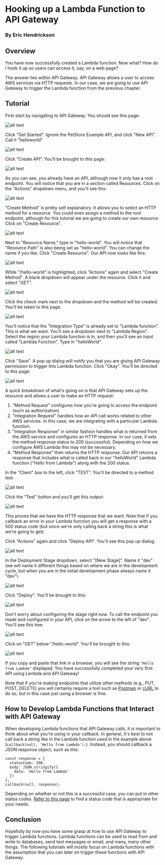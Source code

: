 # Hooking up a Lambda Function to API Gateway

### By Eric Hendrickson

## Overview

You have now successfully created a Lambda function. Now what? How do I hook it up so users can access it, say, on a web page?

The answer lies within API Gateway. API Gateway allows a user to access AWS services via HTTP requests. In our case, we are going to use API Gateway to trigger the Lambda function from the previous chapter.

## Tutorial

First start by navigating to API Gateway. You should see this page:

![alt text](images/1.png)

Click "Get Started". Ignore the PetStore Example API, and click "New API". Call it "helloworld"

![alt text](images/2.png)

Click "Create API". You'll be brought to this page:

![alt text](images/3.png)

As you can see, you already have an API, although now it only has a root endpoint. You will notice that you are in a section called Resources. Click on the "Actions" dropdown menu, and you'll see this:

![alt text](images/4.png)

"Create Method" is pretty self explanatory. It allows you to select an HTTP method for a resource. You could even assign a method to the root endpoint, although for this tutorial we are going to create our own resource. Click on "Create Resource".

![alt text](images/5.png)

Next to "Resource Name," type in "hello-world". You will notice that "Resource Path" is also being set as "hello-world". You can change the name if you like. Click "Create Resource". Our API now looks like this:

![alt text](images/6.png)

While "/hello-world" is highlighted, click "Actions" again and select "Create Method". A blank dropdown will appear under the resource. Click it and select "GET".

![alt text](images/7.png)

Click the check mark next to the dropdown and the method will be created. You'll be taken to this page.

![alt text](images/8.png)

You'll notice that the "Integration Type" is already set to "Lambda function". This is what we want. You'll see a dropdown next to "Lambda Region". Select the region your Lambda function is in, and then you'll see an input called "Lambda Function". Type in "helloWorld".

![alt text](images/9.png)

Click "Save". A pop up dialog will notify you that you are giving API Gateway permission to trigger this Lambda function. Click "Okay". You'll be directed to this page:

![alt text](images/10.png)

A quick breakdown of what's going on is that API Gateway sets up the resource and allows a user to make an HTTP request:

1. "Method Request" configures how you're going to access the endpoint (such as authorization)
2. "Integration Request" handles how an API call works related to other AWS services. In this case, we are integrating with a particular Lambda function.
3. "Integration Response" in similar fashion handles what is returned from the AWS service and configures an HTTP response. In our case, it sets the method response status to 200 (successful). Depending on how we configure AWS Lambda this may not be necessary.
4. "Method Response" then returns the HTTP response. Our API returns a response that includes what is called back in our "helloWorld" Lambda function ("Hello from Lambda") along with the 200 status.

In the "Client" box to the left, click "TEST". You'll be directed to a method test.

![alt text](images/11.png)

Click the "Test" button and you'll get this output:

![alt text](images/12.png)

This proves that we have the HTTP response that we want. Note that if you callback an error in your Lambda function you will get a response with a 500 status code (but since we're only calling back a string this is what we're going to get).

Click "Actions" again and click "Deploy API". You'll see this pop up dialog:

![alt text](images/13.png)

In the Deployment Stage dropdown, select "[New Stage]". Name it "dev" (we will name it different things based on where we are in the development cycle, but when you are in the initial development phase always name it "dev").

![alt text](images/14.png)

Click "Deploy". You'll be brought to this:

![alt text](images/15.png)

Don't worry about configuring the stage right now. To call the endpoint you made and configured in your API, click on the arrow to the left of "dev". You'll see this tree.

![alt text](images/16.png)

Click on "GET" below "/hello-world". You'll be brought to this:

![alt text](images/17.png)

If you copy and paste that link in a browser, you will see the string `"Hello from Lambda"` displayed. You have successfully completed your very first API using Lambda and API Gateway!

Note that if you're making endpoints that utilize other methods (e.g., PUT, POST, DELETE) you will certainly require a tool such as [Postman](https://www.getpostman.com/) or [cURL](https://en.wikipedia.org/wiki/CURL) to do so, but in this case just using a browser is fine.

## How to Develop Lambda Functions that Interact with API Gateway

When developing Lambda functions that API Gateway calls, it is important to think about what you're using in your callback. In general, it's best to not call back a string like in the Lambda function used in the example above (`callback(null, 'Hello from Lambda');`). Instead, you should callback a JSON response object, such as this:

    const response = {
      statusCode: 200,
      body: JSON.stringify({
        data: 'Hello from Lambda'
      })
    };
    callback(null, response);

Depending on whether or not this is a successful case, you can put in other status codes. [Refer to this page](https://en.wikipedia.org/wiki/List_of_HTTP_status_codes) to find a status code that is appropriate for your needs.

## Conclusion

Hopefully by now you have some grasp at how to use API Gateway to trigger Lambda functions. Lambda functions can be used to read from and write to databases, send text messages or email, and many, many other things. The following tutorials will mostly focus on Lambda functions with the assumption that you can later on trigger these functions with API Gateway.
